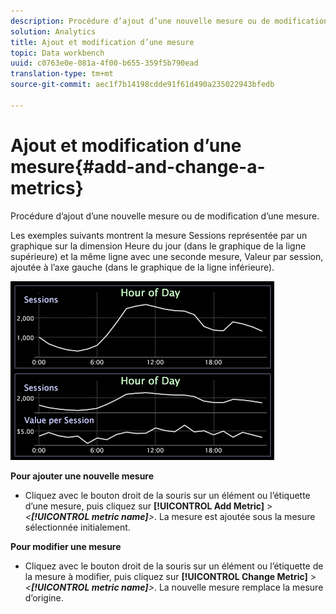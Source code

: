 ```yaml
---
description: Procédure d’ajout d’une nouvelle mesure ou de modification d’une mesure.
solution: Analytics
title: Ajout et modification d’une mesure
topic: Data workbench
uuid: c0763e0e-081a-4f00-b655-359f5b790ead
translation-type: tm+mt
source-git-commit: aec1f7b14198cdde91f61d490a235022943bfedb

---
```



# Ajout et modification d’une mesure{#add-and-change-a-metrics}

Procédure d’ajout d’une nouvelle mesure ou de modification d’une mesure.

Les exemples suivants montrent la mesure Sessions représentée par un graphique sur la dimension Heure du jour (dans le graphique de la ligne supérieure) et la même ligne avec une seconde mesure, Valeur par session, ajoutée à l’axe gauche (dans le graphique de la ligne inférieure).

![](assets/vis_Line_AddMetric.png)

**Pour ajouter une nouvelle mesure**

* Cliquez avec le bouton droit de la souris sur un élément ou l’étiquette d’une mesure, puis cliquez sur **[!UICONTROL Add Metric]** > *&lt;**[!UICONTROL metric name]**>*. La mesure est ajoutée sous la mesure sélectionnée initialement.

**Pour modifier une mesure**

* Cliquez avec le bouton droit de la souris sur un élément ou l’étiquette de la mesure à modifier, puis cliquez sur **[!UICONTROL Change Metric]** > *&lt;**[!UICONTROL metric name]**>*. La nouvelle mesure remplace la mesure d’origine.

